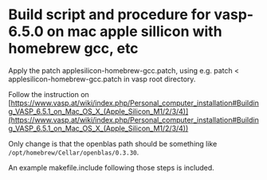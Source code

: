 # Build script and procedure for vasp-6.5.0 on mac apple sillicon with homebrew gcc, etc

Apply the patch applesilicon-homebrew-gcc.patch, using e.g. patch < applesilicon-homebrew-gcc.patch in vasp root directory.

Follow the instruction on [https://www.vasp.at/wiki/index.php/Personal_computer_installation#Building_VASP_6.5.1_on_Mac_OS_X_(Apple_Silicon_M1/2/3/4)](https://www.vasp.at/wiki/index.php/Personal_computer_installation#Building_VASP_6.5.1_on_Mac_OS_X_(Apple_Silicon_M1/2/3/4))

Only change is that the openblas path should be something like `/opt/homebrew/Cellar/openblas/0.3.30`.

An example makefile.include following those steps is included.